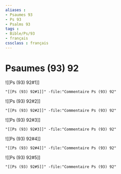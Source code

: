 ```yaml
---
aliases : 
- Psaumes 93
- Ps 93
- Psalms 93
tags : 
- Bible/Ps/93
- français
cssclass : français
---
```


# Psaumes (93) 92

![[Ps (93) 92#1]]

```query
"[[Ps (93) 92#1]]" -file:"Commentaire Ps (93) 92"
```

![[Ps (93) 92#2]]

```query
"[[Ps (93) 92#2]]" -file:"Commentaire Ps (93) 92"
```

![[Ps (93) 92#3]]

```query
"[[Ps (93) 92#3]]" -file:"Commentaire Ps (93) 92"
```

![[Ps (93) 92#4]]

```query
"[[Ps (93) 92#4]]" -file:"Commentaire Ps (93) 92"
```

![[Ps (93) 92#5]]

```query
"[[Ps (93) 92#5]]" -file:"Commentaire Ps (93) 92"
```

